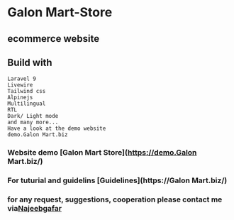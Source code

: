 # Galon Mart-Store
## ecommerce website 

## Build with
```
Laravel 9
Livewire
Tailwind css
Alpinejs
Multilingual
RTL
Dark/ Light mode
and many more...
Have a look at the demo website
demo.Galon Mart.biz
```
### Website demo [Galon Mart Store](https://demo.Galon Mart.biz/)
### For tuturial and guidelins [Guidelines](https://Galon Mart.biz/)

### for any request, suggestions, cooperation please contact me via[Najeebgafar](https://najeebgafar.com)
